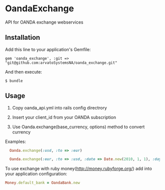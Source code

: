 # OandaExchange

API for OANDA exchange webservices

## Installation

Add this line to your application's Gemfile:

    gem 'oanda_exchange', :git => "git@github.com:arvatoSystemsNA/oanda_exchange.git"

And then execute:

    $ bundle

## Usage

1. Copy oanda_api.yml into rails config directrory

2. Insert your client_id from your OANDA subscription

3. Use Oanda.exchange(base_currency, options) method to convert currency

Examples:

```ruby
  Oanda.exchange(:usd, :to => :eur)
```

```ruby
  Oanda.exchange(:eur, :to => :usd, :date => Date.new(2010, 1, 1), :days => 14, :amount => 200)
```

To use exchange with ruby money(http://money.rubyforge.org/) add into your application configuration:

```ruby
Money.default_bank = OandaBank.new
```
